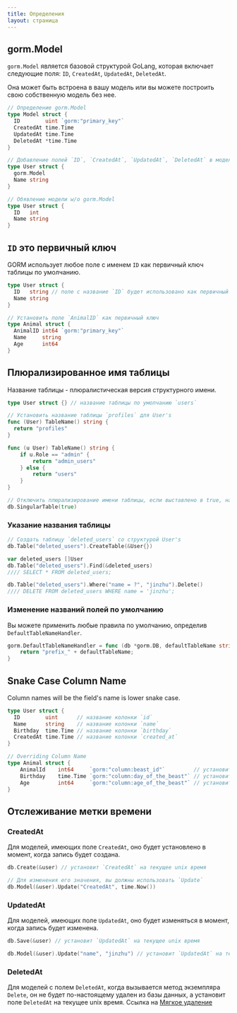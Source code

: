 ```yaml
---
title: Определения
layout: страница
---
```

## gorm.Model

`gorm.Model` является базовой структурой GoLang, которая включает следующие поля: `ID`, `CreatedAt`, `UpdatedAt`, `DeletedAt`.

Она может быть встроена в вашу модель или вы можете построить свою собственную модель без нее.

```go
// Определение gorm.Model
type Model struct {
  ID        uint `gorm:"primary_key"`
  CreatedAt time.Time
  UpdatedAt time.Time
  DeletedAt *time.Time
}

// Добавление полей `ID`, `CreatedAt`, `UpdatedAt`, `DeletedAt` в модель `User`
type User struct {
  gorm.Model
  Name string
}

// Обявление модели w/o gorm.Model
type User struct {
  ID   int
  Name string
}
```

## `ID` это первичный ключ

GORM использует любое поле с именем `ID` как первичный ключ таблицы по умолчанию.

```go
type User struct {
  ID   string // поле с название `ID` будет использовано как первичный ключ по умолчанию
  Name string
}

// Установить поле `AnimalID` как первичный ключ
type Animal struct {
  AnimalID int64 `gorm:"primary_key"`
  Name     string
  Age      int64
}
```

## Плюрализированное имя таблицы

Название таблицы - плюралистическая версия структурного имени.

```go
type User struct {} // название таблицы по умолчанию `users`

// Установить название таблицы `profiles` для User's
func (User) TableName() string {
  return "profiles"
}

func (u User) TableName() string {
    if u.Role == "admin" {
        return "admin_users"
    } else {
        return "users"
    }
}

// Отключить плюрализирование имени таблицы, если выставлено в true, название таблицы для модели `User`'s будет `user`
db.SingularTable(true)
```

### Указание названия таблицы

```go
// Создать таблицу `deleted_users` со структурой User's
db.Table("deleted_users").CreateTable(&User{})

var deleted_users []User
db.Table("deleted_users").Find(&deleted_users)
//// SELECT * FROM deleted_users;

db.Table("deleted_users").Where("name = ?", "jinzhu").Delete()
//// DELETE FROM deleted_users WHERE name = 'jinzhu';
```

### Изменение названий полей по умолчанию

Вы можете применить любые правила по умолчанию, определив `DefaultTableNameHandler`.

```go
gorm.DefaultTableNameHandler = func (db *gorm.DB, defaultTableName string) string  {
    return "prefix_" + defaultTableName;
}
```

## Snake Case Column Name

Column names will be the field's name is lower snake case.

```go
type User struct {
  ID        uint      // название колонки `id`
  Name      string    // название колонки `name`
  Birthday  time.Time // название колонки `birthday`
  CreatedAt time.Time // название колонки `created_at`
}

// Overriding Column Name
type Animal struct {
    AnimalId    int64     `gorm:"column:beast_id"`         // установить название колонки `beast_id`
    Birthday    time.Time `gorm:"column:day_of_the_beast"` // установить название колонки `day_of_the_beast`
    Age         int64     `gorm:"column:age_of_the_beast"` // установить название колонки `age_of_the_beast`
}
```

## Отслеживание метки времени

### CreatedAt

Для моделей, имеющих поле `CreatedAt`, оно будет установлено в момент, когда запись будет создана.

```go
db.Create(&user) // установит `CreatedAt` на текущее unix время

// Для изменения его значения, вы должны использовать `Update`
db.Model(&user).Update("CreatedAt", time.Now())
```

### UpdatedAt

Для моделей, имеющих поле `UpdatedAt`, оно будет изменяться в момент, когда запись будет изменена.

```go
db.Save(&user) // установит `UpdatedAt` на текущее unix время

db.Model(&user).Update("name", "jinzhu") // установит `UpdatedAt` на текущее unix время
```

### DeletedAt

Для моделей с полем `DeletedAt`, когда вызывается метод экземпляра `Delete`, он не будет по-настоящему удален из базы данных, а установит поле `DeletedAt` на текущее unix время. Ссылка на [Мягкое удаление](/docs/delete.html#Soft-Delete)